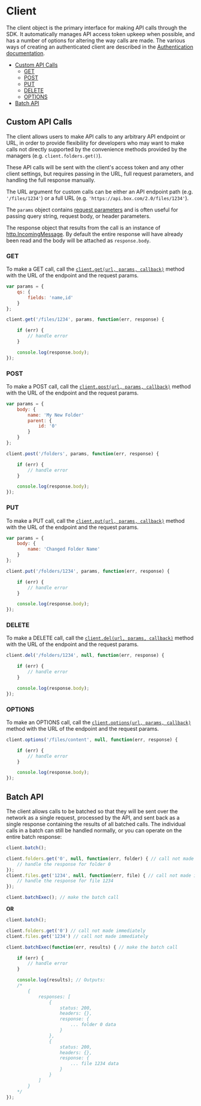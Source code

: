 Client
======

The client object is the primary interface for making API calls through the SDK.
It automatically manages API access token upkeep when possible, and has a number of
options for altering the way calls are made.  The various ways of creating an authenticated
client are described in the [Authentication documentation](authentication.md).

* [Custom API Calls](#custom-api-calls)
    * [GET](#get)
    * [POST](#post)
    * [PUT](#put)
    * [DELETE](#delete)
    * [OPTIONS](#options)
* [Batch API](#batch-api)

Custom API Calls
----------------

The client allows users to make API calls to any arbitrary API endpoint or URL,
in order to provide flexibility for developers who may want to make calls not directly
supported by the convenience methods provided by the managers (e.g. `client.folders.get()`).

These API calls will be sent with the client's access token and any other client settings,
but requires passing in the URL, full request parameters, and handling the full response
manually.

The URL argument for custom calls can be either an API endpoint path (e.g. `'/files/1234'`)
or a full URL (e.g. `'https://api.box.com/2.0/files/1234'`).

The `params` object contains
[request parameters](https://github.com/request/request#requestoptions-callback)
and is often useful for passing query string, request body, or header parameters.

The response object that results from the call is an instance of
[http.IncomingMessage](https://nodejs.org/api/http.html#http_class_http_incomingmessage).
By default the entire response will have already been read and the body will be attached
as `response.body`.

### GET

To make a GET call, call the
[`client.get(url, params, callback)`](http://opensource.box.com/box-node-sdk/jsdoc/BoxClient.html#get)
method with the URL of the endpoint and the request params.

```js
var params = {
    qs: {
        fields: 'name,id'
    }
};

client.get('/files/1234', params, function(err, response) {

    if (err) {
        // handle error
    }

    console.log(response.body);
});
```

### POST

To make a POST call, call the
[`client.post(url, params, callback)`](http://opensource.box.com/box-node-sdk/jsdoc/BoxClient.html#post)
method with the URL of the endpoint and the request params.

```js
var params = {
    body: {
        name: 'My New Folder'
        parent: {
            id: '0'
        }
    }
};

client.post('/folders', params, function(err, response) {

    if (err) {
        // handle error
    }

    console.log(response.body);
});
```

### PUT

To make a PUT call, call the
[`client.put(url, params, callback)`](http://opensource.box.com/box-node-sdk/jsdoc/BoxClient.html#put)
method with the URL of the endpoint and the request params.

```js
var params = {
    body: {
        name: 'Changed Folder Name'
    }
};

client.put('/folders/1234', params, function(err, response) {

    if (err) {
        // handle error
    }

    console.log(response.body);
});
```

### DELETE

To make a DELETE call, call the
[`client.del(url, params, callback)`](http://opensource.box.com/box-node-sdk/jsdoc/BoxClient.html#del)
method with the URL of the endpoint and the request params.

```js
client.del('/folders/1234', null, function(err, response) {

    if (err) {
        // handle error
    }

    console.log(response.body);
});
```

### OPTIONS

To make an OPTIONS call, call the
[`client.options(url, params, callback)`](http://opensource.box.com/box-node-sdk/jsdoc/BoxClient.html#options)
method with the URL of the endpoint and the request params.

```js
client.options('/files/content', null, function(err, response) {

    if (err) {
        // handle error
    }

    console.log(response.body);
});
```

Batch API
---------

The client allows calls to be batched so that they will be sent over the network
as a single request, processed by the API, and sent back as a single response containing the results of all batched calls.  The individual calls in a batch can still be handled normally, or you can operate on the entire batch response:

```js
client.batch();

client.folders.get('0', null, function(err, folder) { // call not made immediately
    // handle the response for folder 0
});
client.files.get('1234', null, function(err, file) { // call not made immediately
    // handle the response for file 1234
});

client.batchExec(); // make the batch call
```

__OR__

```js
client.batch();

client.folders.get('0') // call not made immediately
client.files.get('1234') // call not made immediately

client.batchExec(function(err, results) { // make the batch call

    if (err) {
        // handle error
    }

    console.log(results); // Outputs:
    /*
        {
            responses: [
                {
                    status: 200,
                    headers: {},
                    response: {
                        ... folder 0 data
                    }
                },
                {
                    status: 200,
                    headers: {},
                    response: {
                        ... file 1234 data
                    }
                }
            ]
        }
    */
});
```
